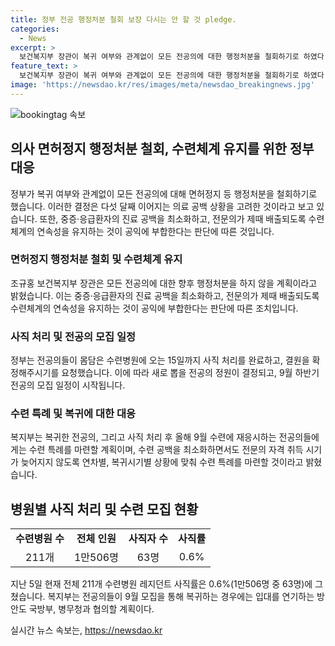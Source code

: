 ```yaml
---
title: 정부 전공 행정처분 철회 보장 다시는 안 할 것 pledge.
categories:
  - News
excerpt: >
  보건복지부 장관이 복귀 여부와 관계없이 모든 전공의에 대한 행정처분을 철회하기로 하였다. 이는 다섯 달째 이어지는 의료 공백을 고려한 결정으로, 중증·응급환자의 진료 공백을 최소화하고 전문의의 제때 배출을 위한 조치이다. 병원들은 15일까지 사직 처리를 완료하고, 그에 따라 새로 뽑을 전공의 정원이 결정될 것이며, 9월 하반기 전공의 모집 일정이 시작된다. 레지던트 사직률은 0.6%에 그치고, 복귀 및 새로 모집된 전공의들에게는 수련 특례가 마련될 예정이다.
feature_text: >
  보건복지부 장관이 복귀 여부와 관계없이 모든 전공의에 대한 행정처분을 철회하기로 하였다. 이는 다섯 달째 이어지는 의료 공백을 고려한 결정으로, 중증·응급환자의 진료 공백을 최소화하고 전문의의 제때 배출을 위한 조치이다. 병원들은 15일까지 사직 처리를 완료하고, 그에 따라 새로 뽑을 전공의 정원이 결정될 것이며, 9월 하반기 전공의 모집 일정이 시작된다. 레지던트 사직률은 0.6%에 그치고, 복귀 및 새로 모집된 전공의들에게는 수련 특례가 마련될 예정이다.
image: 'https://newsdao.kr/res/images/meta/newsdao_breakingnews.jpg'
---
```


<p><img src="https://newsdao.kr/res/images/meta/newsdao_breakingnews.jpg" alt="bookingtag 속보" /></p>

<h2 data-ke-size="size26">의사 면허정지 행정처분 철회, 수련체계 유지를 위한 정부 대응</h2>

<p data-ke-size="size16">정부가 복귀 여부와 관계없이 모든 전공의에 대해 면허정지 등 행정처분을 철회하기로 했습니다. 이러한 결정은 다섯 달째 이어지는 의료 공백 상황을 고려한 것이라고 보고 있습니다. 또한, 중증·응급환자의 진료 공백을 최소화하고, 전문의가 제때 배출되도록 수련체계의 연속성을 유지하는 것이 공익에 부합한다는 판단에 따른 것입니다.</p>

<h3>면허정지 행정처분 철회 및 수련체계 유지</h3>

<p data-ke-size="size16">조규홍 보건복지부 장관은 모든 전공의에 대한 향후 행정처분을 하지 않을 계획이라고 밝혔습니다. 이는 중증·응급환자의 진료 공백을 최소화하고, 전문의가 제때 배출되도록 수련체계의 연속성을 유지하는 것이 공익에 부합한다는 판단에 따른 조치입니다.</p>

<h3>사직 처리 및 전공의 모집 일정</h3>

<p data-ke-size="size16">정부는 전공의들이 몸담은 수련병원에 오는 15일까지 사직 처리를 완료하고, 결원을 확정해주시기를 요청했습니다. 이에 따라 새로 뽑을 전공의 정원이 결정되고, 9월 하반기 전공의 모집 일정이 시작됩니다.</p>

<h3>수련 특례 및 복귀에 대한 대응</h3>

<p data-ke-size="size16">복지부는 복귀한 전공의, 그리고 사직 처리 후 올해 9월 수련에 재응시하는 전공의들에게는 수련 특례를 마련할 계획이며, 수련 공백을 최소화하면서도 전문의 자격 취득 시기가 늦어지지 않도록 연차별, 복귀시기별 상황에 맞춰 수련 특례를 마련할 것이라고 밝혔습니다.</p>

<h2 data-ke-size="size26">병원별 사직 처리 및 수련 모집 현황</h2>

<table>
  <tbody>
    <tr>
      <td style="text-align: center; height: 17px;"><b>수련병원 수</b></td>
      <td style="text-align: center; height: 17px;"><b>전체 인원</b></td>
      <td style="text-align: center; height: 17px;"><b>사직자 수</b></td>
      <td style="text-align: center; height: 17px;"><b>사직률</b></td>
    </tr>
    <tr>
      <td style="text-align: center; height: 17px;">211개</td>
      <td style="text-align: center; height: 17px;">1만506명</td>
      <td style="text-align: center; height: 17px;">63명</td>
      <td style="text-align: center; height: 17px;">0.6%</td>
    </tr>
  </tbody>
</table>

<p data-ke-size="size16">지난 5일 현재 전체 211개 수련병원 레지던트 사직률은 0.6%(1만506명 중 63명)에 그쳤습니다. 복지부는 전공의들이 9월 모집을 통해 복귀하는 경우에는 입대를 연기하는 방안도 국방부, 병무청과 협의할 계획이다.</p>
실시간 뉴스 속보는, <a href="https://newsdao.kr" rel="dofollow">https://newsdao.kr</a>


